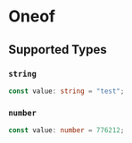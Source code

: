 # Oneof


## Supported Types

### `string`

```typescript
const value: string = "test";
```

### `number`

```typescript
const value: number = 776212;
```

